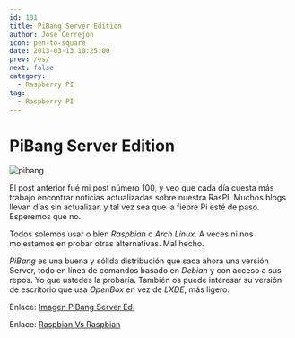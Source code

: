 ```yaml
---
id: 101
title: PiBang Server Edition
author: Jose Cerrejon
icon: pen-to-square
date: 2013-03-13 10:25:00
prev: /es/
next: false
category:
  - Raspberry PI
tag:
  - Raspberry PI
---
```


# PiBang Server Edition

![pibang](/images/pibang.jpg)

El post anterior fué mi post número 100, y veo que cada día cuesta más trabajo encontrar noticias actualizadas sobre nuestra RasPI. Muchos blogs llevan días sin actualizar, y tal vez sea que la fiebre Pi esté de paso. Esperemos que no.

Todos solemos usar o bien *Raspbian* o *Arch Linux*. A veces ni nos molestamos en probar otras alternativas. Mal hecho.

*PiBang* es una buena y sólida distribución que saca ahora una versión Server, todo en línea de comandos basado en *Debian* y con acceso a sus repos. Yo que ustedes la probaría. También os puede interesar su versión de escritorio que usa *OpenBox* en vez de *LXDE*, más ligero.

Enlace: [Imagen PiBang Server Ed.](http://sourceforge.net/projects/pibang/files/pibang-server-20130312.img.zip/download)

Enlace: [Raspbian Vs Raspbian](http://pibanglinux.org/notes.html)